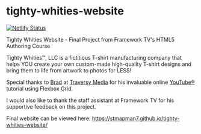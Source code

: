 # tighty-whities-website

[![Netlify Status](https://api.netlify.com/api/v1/badges/984a387c-b490-4e1d-b7f2-d3ffc04880fb/deploy-status)](https://tighty-whities.netlify.app/)

Tighty Whities Website - Final Project from Framework TV's HTML5 Authoring Course

Tighty Whities™, LLC is a fictitious T-shirt manufacturing company that helps YOU create your own custom-made high-quality T-shirt designs and bring them to life from artwork to photos for LESS!

Special thanks to [Brad](https://github.com/bradtraversy) at [Traversy Media](https://www.traversymedia.com) for his invaluable online [YouTube®](https://youtu.be/qlA7dputiNc) tutorial using Flexbox Grid.

I would also like to thank the staff assistant at Framework TV for his supportive feedback on this project. 

Final website can be viewed here: https://stmapman7.github.io/tighty-whities-website/
